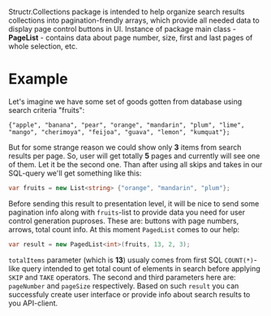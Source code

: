Structr.Collections package is intended to help organize search results collections into pagination-frendly arrays, which provide all needed data to display page control buttons in UI.
Instance of package main class - **PageList** - contains data about page number, size, first and last pages of whole selection, etc.

# Example
Let's imagine we have some set of goods gotten from database using search criteria "fruits":
```
{"apple", "banana", "pear", "orange", "mandarin", "plum", "lime", "mango", "cherimoya", "feijoa", "guava", "lemon", "kumquat"};
```
But for some strange reason we could show only **3** items from search results per page. So, user will get totally **5** pages and currently will see one of them. Let it be the second one. Than after using all skips and takes in our SQL-query we'll get something like this:
```csharp
var fruits = new List<string> {"orange", "mandarin", "plum"};
```
Before sending this result to presentation level, it will be nice to send some pagination info along with ```fruits```-list to provide data you need for user control generation puproses. These are: buttons with page numbers, arrows, total count info.
At this moment ```PagedList``` comes to our help:
```csharp
var result = new PagedList<int>(fruits, 13, 2, 3);
```
```totalItems``` parameter (which is **13**) usualy comes from first SQL ```COUNT(*)```-like query intended to get total count of elements in search before applying ```SKIP``` and ```TAKE``` operators. The second and third parameters here are: ```pageNumber``` and ```pageSize``` respectively.
Based on such ```result``` you can successfuly create user interface or provide info about search results to you API-client. 